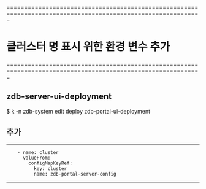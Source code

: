 
=============================================================================================================
# 클러스터 명 표시 위한 환경 변수 추가
=============================================================================================================
  
## zdb-server-ui-deployment  
$ k -n zdb-system edit deploy zdb-portal-ui-deployment

## 추가 ##
---------------------------------------------
        - name: cluster
          valueFrom:
            configMapKeyRef:
              key: cluster
              name: zdb-portal-server-config 
---------------------------------------------
